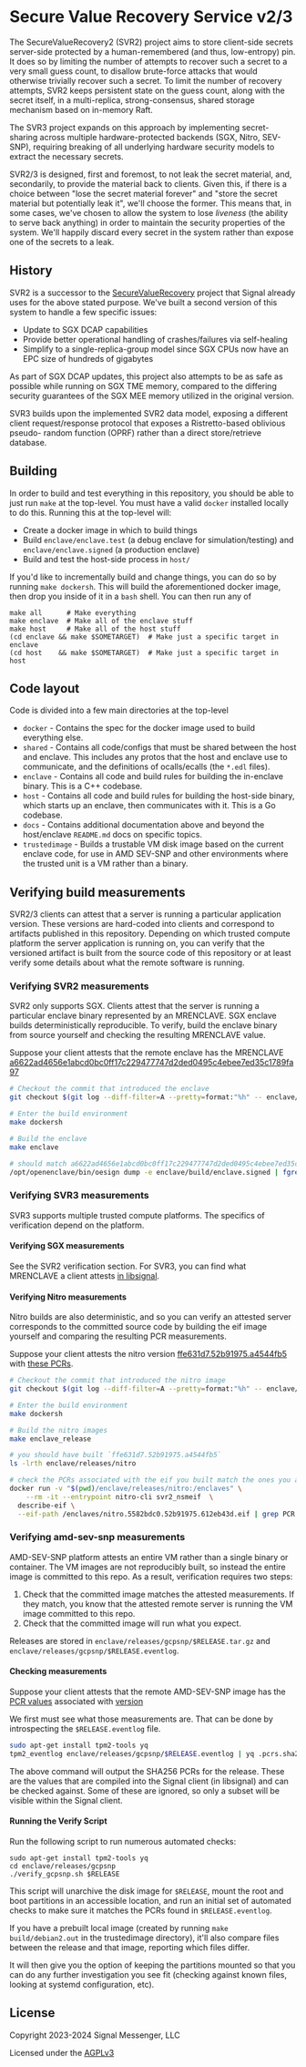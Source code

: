 # Secure Value Recovery Service v2/3

The SecureValueRecovery2 (SVR2) project aims to store client-side secrets
server-side protected by a human-remembered (and thus, low-entropy) pin.
It does so by limiting the number of attempts to recover such a secret to
a very small guess count, to disallow brute-force attacks that would otherwise
trivially recover such a secret.  To limit the number of recovery attempts,
SVR2 keeps persistent state on the guess count, along with the secret itself,
in a multi-replica, strong-consensus, shared storage mechanism based on
in-memory Raft.

The SVR3 project expands on this approach by implementing secret-sharing
across multiple hardware-protected backends (SGX, Nitro, SEV-SNP),
requiring breaking of all underlying hardware security models to extract
the necessary secrets.

SVR2/3 is designed, first and foremost, to not leak the secret
material, and, secondarily, to provide the material back to clients.  Given
this, if there is a choice between "lose the secret material forever" and
"store the secret material but potentially leak it", we'll choose the former.
This means that, in some cases, we've chosen to allow the system to lose
_liveness_ (the ability to serve back anything) in order to maintain the
security properties of the system.  We'll happily discard every secret in the
system rather than expose one of the secrets to a leak.

## History

SVR2 is a successor to the
[SecureValueRecovery](https://github.com/signalapp/SecureValueRecovery)
project that Signal already uses for the above stated purpose.  We've built
a second version of this system to handle a few specific issues:

- Update to SGX DCAP capabilities
- Provide better operational handling of crashes/failures via self-healing
- Simplify to a single-replica-group model since SGX CPUs now have an EPC size of hundreds of gigabytes

As part of SGX DCAP updates, this project also attempts to be as safe as
possible while running on SGX TME memory, compared to the differing
security guarantees of the SGX MEE memory utilized in the original version.

SVR3 builds upon the implemented SVR2 data model, exposing a different client
request/response protocol that exposes a Ristretto-based oblivious pseudo-
random function (OPRF) rather than a direct store/retrieve database.

## Building

In order to build and test everything in this repository, you should be able to
just run `make` at the top-level.  You must have a valid `docker` installed
locally to do this.  Running this at the top-level will:

- Create a docker image in which to build things
- Build `enclave/enclave.test` (a debug enclave for simulation/testing) and
  `enclave/enclave.signed` (a production enclave)
- Build and test the host-side process in `host/`

If you'd like to incrementally build and change things, you can do so by
running `make dockersh`.  This will build the aforementioned docker image,
then drop you inside of it in a `bash` shell.  You can then run any of

```
make all      # Make everything
make enclave  # Make all of the enclave stuff
make host     # Make all of the host stuff
(cd enclave && make $SOMETARGET)  # Make just a specific target in enclave
(cd host    && make $SOMETARGET)  # Make just a specific target in host
```

## Code layout

Code is divided into a few main directories at the top-level

*  `docker` - Contains the spec for the docker image used to build everything else.
*  `shared` - Contains all code/configs that must be shared between the host and enclave.
              This includes any protos that the host and enclave use to communicate,
              and the definitions of ocalls/ecalls (the `*.edl` files).
*  `enclave` - Contains all code and build rules for building the in-enclave binary.
               This is a C++ codebase.
*  `host` - Contains all code and build rules for building the host-side binary, which
            starts up an enclave, then communicates with it.  This is a Go codebase.
*  `docs` - Contains additional documentation above and beyond the host/enclave `README.md`
            docs on specific topics.
*  `trustedimage` - Builds a trustable VM disk image based on the current enclave code,
                    for use in AMD SEV-SNP and other environments where the trusted unit is
                    a VM rather than a binary.

## Verifying build measurements

SVR2/3 clients can attest that a server is running a particular application version. These versions
are hard-coded into clients and correspond to artifacts published in this repository.
Depending on which trusted compute platform the server application is running on, you can
verify that the versioned artifact is built from the source code of this repository or at least
verify some details about what the remote software is running.

### Verifying SVR2 measurements
SVR2 only supports SGX. Clients attest that the server is running a particular enclave binary represented by an MRENCLAVE. SGX enclave builds deterministically reproducible. To verify, build the enclave binary from source yourself and checking the resulting MRENCLAVE value.

Suppose your client attests that the remote enclave has the MRENCLAVE [a6622ad4656e1abcd0bc0ff17c229477747d2ded0495c4ebee7ed35c1789fa97](https://github.com/signalapp/Signal-Android/blob/4b8546a1510bbc6e54be5aeadd02aac2934ccee1/app/build.gradle.kts#L199)

```sh
# Checkout the commit that introduced the enclave
git checkout $(git log --diff-filter=A --pretty=format:"%h" -- enclave/releases/sgx/default.a6622ad4656e1abcd0bc0ff17c229477747d2ded0495c4ebee7ed35c1789fa97) && git submodule update

# Enter the build environment
make dockersh

# Build the enclave
make enclave

# should match a6622ad4656e1abcd0bc0ff17c229477747d2ded0495c4ebee7ed35c1789fa97
/opt/openenclave/bin/oesign dump -e enclave/build/enclave.signed | fgrep mrenclave
```

### Verifying SVR3 measurements
SVR3 supports multiple trusted compute platforms. The specifics of verification depend on the platform.
#### Verifying SGX measurements

See the SVR2 verification section. For SVR3, you can find what MRENCLAVE a client attests [in libsignal](https://github.com/signalapp/libsignal/blob/a4a0663528dadc38215e46c6f94484b435f5fe02/rust/attest/src/constants.rs#L21).
#### Verifying Nitro measurements

Nitro builds are also deterministic, and so you can verify an attested server corresponds to the committed source code by building the eif image yourself and comparing the resulting PCR measurements.

Suppose your client attests the nitro version [ffe631d7.52b91975.a4544fb5](https://github.com/signalapp/libsignal/blob/a4a0663528dadc38215e46c6f94484b435f5fe02/rust/attest/src/constants.rs#L21) with [these PCRs](https://github.com/signalapp/libsignal/blob/a4a0663528dadc38215e46c6f94484b435f5fe02/rust/attest/src/constants.rs#L29).

```sh
# Checkout the commit that introduced the nitro image
git checkout $(git log --diff-filter=A --pretty=format:"%h" -- enclave/releases/nitro/nitro.ffe631d7.52b91975.a4544fb5.eif) && git submodule update

# Enter the build environment
make dockersh

# Build the nitro images
make enclave_release

# you should have built `ffe631d7.52b91975.a4544fb5`
ls -lrth enclave/releases/nitro

# check the PCRs associated with the eif you built match the ones you attested
docker run -v "$(pwd)/enclave/releases/nitro:/enclaves" \
	--rm -it --entrypoint nitro-cli svr2_nsmeif  \
  describe-eif \
  --eif-path /enclaves/nitro.5582bdc0.52b91975.612eb43d.eif | grep PCR
```

### Verifying amd-sev-snp measurements

AMD-SEV-SNP platform attests an entire VM rather than a single binary or container. The VM images are not reproducibly built, so instead the entire image is committed to this repo. As a result, verification requires two steps:
1. Check that the committed image matches the attested measurements. If they match, you know that
the attested remote server is running the VM image committed to this repo.
2. Check that the committed image will run what you expect.

Releases are stored in `enclave/releases/gcpsnp/$RELEASE.tar.gz` and `enclave/releases/gcpsnp/$RELEASE.eventlog`.

#### Checking measurements
Suppose your client attests that the remote AMD-SEV-SNP image has the [PCR values]() associated with [version]()

We first must see what those measurements are.  That can be done by introspecting the `$RELEASE.eventlog`
file.

```sh
sudo apt-get install tpm2-tools yq
tpm2_eventlog enclave/releases/gcpsnp/$RELEASE.eventlog | yq .pcrs.sha256
```

The above command will output the SHA256 PCRs for the release.  These are the values that are
compiled into the Signal client (in libsignal) and can be checked against.  Some of these are ignored, so
only a subset will be visible within the Signal client.

#### Running the Verify Script

Run the following script to run numerous automated checks:

```
sudo apt-get install tpm2-tools yq
cd enclave/releases/gcpsnp
./verify_gcpsnp.sh $RELEASE
```

This script will unarchive the disk image for `$RELEASE`, mount the
root and boot partitions in an accessible location,  and run an initial set
of automated checks to make sure it matches the PCRs found in `$RELEASE.eventlog`.

If you have a prebuilt local image (created by running `make build/debian2.out`
in the trustedimage directory), it'll also compare files between the release
and that image, reporting which files differ.

It will then give you the option of keeping the partitions mounted so
that you can do any further investigation you see fit (checking against
known files, looking at systemd configuration, etc).

## License

Copyright 2023-2024 Signal Messenger, LLC

Licensed under the [AGPLv3](LICENSE)
